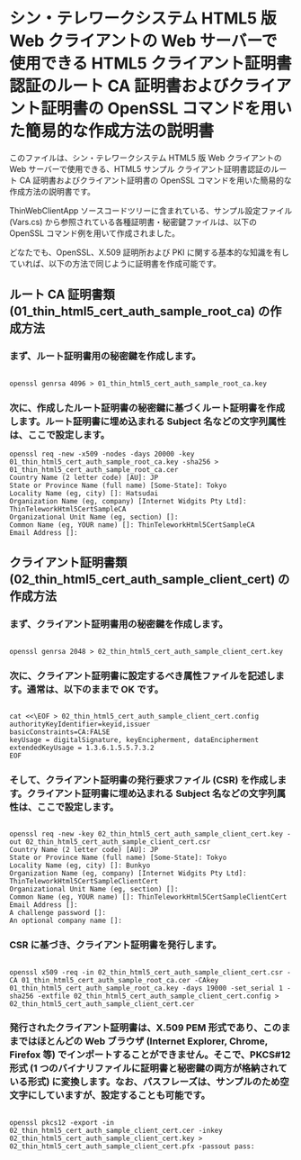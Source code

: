 ﻿# シン・テレワークシステム HTML5 版 Web クライアントの Web サーバーで使用できる HTML5 クライアント証明書認証のルート CA 証明書およびクライアント証明書の OpenSSL コマンドを用いた簡易的な作成方法の説明書

このファイルは、シン・テレワークシステム HTML5 版 Web クライアントの Web サーバーで使用できる、HTML5 サンプル クライアント証明書認証のルート CA 証明書およびクライアント証明書の OpenSSL コマンドを用いた簡易的な作成方法の説明書です。


ThinWebClientApp ソースコードツリーに含まれている、サンプル設定ファイル (Vars.cs) から参照されている各種証明書・秘密鍵ファイルは、以下の OpenSSL コマンド例を用いて作成されました。


どなたでも、OpenSSL、X.509 証明所および PKI に関する基本的な知識を有していれば、以下の方法で同じように証明書を作成可能です。


## ルート CA 証明書類 (01_thin_html5_cert_auth_sample_root_ca) の作成方法

### まず、ルート証明書用の秘密鍵を作成します。

```

openssl genrsa 4096 > 01_thin_html5_cert_auth_sample_root_ca.key

```

### 次に、作成したルート証明書の秘密鍵に基づくルート証明書を作成します。ルート証明書に埋め込まれる Subject 名などの文字列属性は、ここで設定します。

```
openssl req -new -x509 -nodes -days 20000 -key 01_thin_html5_cert_auth_sample_root_ca.key -sha256 > 01_thin_html5_cert_auth_sample_root_ca.cer
Country Name (2 letter code) [AU]: JP
State or Province Name (full name) [Some-State]: Tokyo
Locality Name (eg, city) []: Hatsudai
Organization Name (eg, company) [Internet Widgits Pty Ltd]: ThinTeleworkHtml5CertSampleCA
Organizational Unit Name (eg, section) []:
Common Name (eg, YOUR name) []: ThinTeleworkHtml5CertSampleCA
Email Address []:
```


## クライアント証明書類 (02_thin_html5_cert_auth_sample_client_cert) の作成方法

### まず、クライアント証明書用の秘密鍵を作成します。

```

openssl genrsa 2048 > 02_thin_html5_cert_auth_sample_client_cert.key

```

### 次に、クライアント証明書に設定するべき属性ファイルを記述します。通常は、以下のままで OK です。

```

cat <<\EOF > 02_thin_html5_cert_auth_sample_client_cert.config
authorityKeyIdentifier=keyid,issuer
basicConstraints=CA:FALSE
keyUsage = digitalSignature, keyEncipherment, dataEncipherment
extendedKeyUsage = 1.3.6.1.5.5.7.3.2
EOF

```

### そして、クライアント証明書の発行要求ファイル (CSR) を作成します。クライアント証明書に埋め込まれる Subject 名などの文字列属性は、ここで設定します。

```

openssl req -new -key 02_thin_html5_cert_auth_sample_client_cert.key -out 02_thin_html5_cert_auth_sample_client_cert.csr
Country Name (2 letter code) [AU]: JP
State or Province Name (full name) [Some-State]: Tokyo
Locality Name (eg, city) []: Bunkyo
Organization Name (eg, company) [Internet Widgits Pty Ltd]: ThinTeleworkHtml5CertSampleClientCert
Organizational Unit Name (eg, section) []:
Common Name (eg, YOUR name) []: ThinTeleworkHtml5CertSampleClientCert
Email Address []:
A challenge password []:
An optional company name []:

```

### CSR に基づき、クライアント証明書を発行します。

```

openssl x509 -req -in 02_thin_html5_cert_auth_sample_client_cert.csr -CA 01_thin_html5_cert_auth_sample_root_ca.cer -CAkey 01_thin_html5_cert_auth_sample_root_ca.key -days 19000 -set_serial 1 -sha256 -extfile 02_thin_html5_cert_auth_sample_client_cert.config > 02_thin_html5_cert_auth_sample_client_cert.cer

```

### 発行されたクライアント証明書は、X.509 PEM 形式であり、このままではほとんどの Web ブラウザ (Internet Explorer, Chrome, Firefox 等) でインポートすることができません。そこで、PKCS#12 形式 (1 つのバイナリファイルに証明書と秘密鍵の両方が格納されている形式) に変換します。なお、パスフレーズは、サンプルのため空文字にしていますが、設定することも可能です。

```

openssl pkcs12 -export -in 02_thin_html5_cert_auth_sample_client_cert.cer -inkey 02_thin_html5_cert_auth_sample_client_cert.key > 02_thin_html5_cert_auth_sample_client_cert.pfx -passout pass:

```


